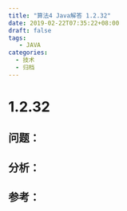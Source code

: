 ```yaml
---
title: "算法4 Java解答 1.2.32"
date: 2019-02-22T07:35:22+08:00
draft: false
tags:
   - JAVA
categories:
  - 技术
  - 归档
---
```



# 1.2.32

## 问题：


## 分析：


## 参考：


